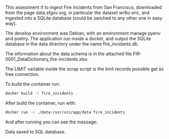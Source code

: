 This assestment if to ingest Fire incidents from San Francisco, downloaded
from the page data.sfgov.org, in particular the dataset wr8u-xric, and ingested
into a SQLite database (could be swiched to any other one in easy way).

The develop environment was Debian, with an environment manage pyenv and poetry.
The application run inside a docker, and output the SQLite database in the
data directory under the name fire_incidents.db.

The information about the data schema is in the attached file
FIR-0001_DataDictionary_fire-incidents.xlsx.

The LIMIT variable inside the scrap script is the limit records possible get
as free connection.

To build the container run:

```sh
docker build -t fire_incidents .
```

After build the container, run with:

```sh
docker run -v ./data:/usr/src/app/data fire_incidents 
```


And after running you can see the message:

Data saved to SQL database.
